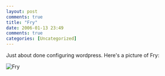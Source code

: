 ```yaml
---
layout: post
comments: true
title: "Fry"
date: 2006-01-13 23:49
comments: true
categories: [Uncategorized]
---
```

Just about done configuring wordpress.  Here's a picture of Fry:

<img src='/wp-content/uploads/fry.jpg' alt='Fry' />
